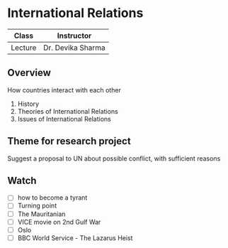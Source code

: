 # International Relations

| Class   | Instructor        |
| ------- | ----------------- |
| Lecture | Dr. Devika Sharma |

## Overview

How countries interact with each other

1. History
2. Theories of International Relations
3. Issues of International Relations

## Theme for research project

Suggest a proposal to UN about possible conflict, with sufficient reasons

## Watch

- [ ] how to become a tyrant
- [ ] Turning point
- [ ] The Mauritanian
- [ ] VICE movie on 2nd Gulf War
- [ ] Oslo
- [ ] BBC World Service - The Lazarus Heist
